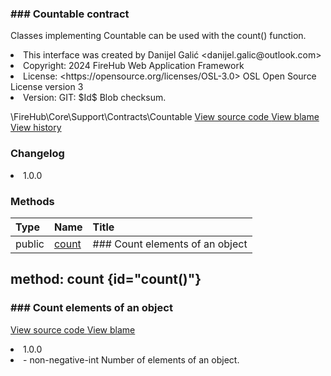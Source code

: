 <title># Countable</title>

<code-block lang="php">
<![CDATA[interface Countable]]>
</code-block>













### ### Countable contract

<p><format style="italic">Classes implementing Countable can be used with the count() function.</format></p>

<deflist>
    <def title="Interface basic info:">
        <list><li>This interface was created by Danijel Galić &lt;danijel.galic@outlook.com&gt;</li><li>Copyright: 2024 FireHub Web Application Framework</li><li>License: &lt;https://opensource.org/licenses/OSL-3.0&gt; OSL Open Source License version 3</li><li>Version: GIT: $Id$ Blob checksum.</li></list>
    </def>
</deflist>

<deflist><def title="Fully Qualified Interface Name:">
        \FireHub\Core\Support\Contracts\Countable
    </def><def title="Source code:">
        <a href="https://github.com/The-FireHub-Project/Core/blob/develop-pre-alpha-m1/src/support/contracts/firehub.Countable.php#L25">
            View source code
        </a>
    </def>
    <def title="Blame:">
        <a href="https://github.com/The-FireHub-Project/Core/blame/develop-pre-alpha-m1/src/support/contracts/firehub.Countable.php">
            View blame
        </a>
    </def>
    <def title="History:">
        <a href="https://github.com/The-FireHub-Project/Core/commits/develop-pre-alpha-m1/src/support/contracts/firehub.Countable.php">
            View history
        </a>
    </def></deflist>
### Changelog
<deflist>
    <def title="Version history:">
        <list><li>1.0.0</li></list>
    </def>
</deflist>


### Methods
| Type | Name | Title |
|:-----|:-----|:------|
|public|<a href="#count()">count</a>|### Count elements of an object|

## method: count {id="count()"}

<code-block lang="php">
    <![CDATA[public Countable::count()]]>
</code-block>













### ### Count elements of an object



<deflist><def title="Source code:">
                <a href="https://github.com/The-FireHub-Project/Core/blob/develop-pre-alpha-m1/src/support/contracts/firehub.Countable.php#L33">
                    View source code
                </a>
            </def>
            <def title="Blame:">
                <a href="https://github.com/The-FireHub-Project/Core/blame/develop-pre-alpha-m1/src/support/contracts/firehub.Countable.php#L33">
                    View blame
                </a>
            </def></deflist>
<deflist>
    <def title="Version history:">
        <list><li>1.0.0</li></list>
    </def>
</deflist>
<deflist>
    <def title="This method returns:">
        <list><li> - <format style="italic">non-negative-int Number of elements of an object.</format></li></list>
    </def>
</deflist>